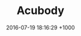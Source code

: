 ---
layout: post
title:  "Acubody"
date:   2016-07-19 18:16:29 +1000
category: portfolio
summary: www.acubody.net
description: Content and conversion-driven site for a natural therapies business
---